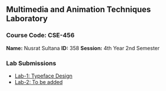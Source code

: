 ## Multimedia and Animation Techniques Laboratory

### **Course Code:** CSE-456

**Name:** Nusrat Sultana
**ID:** 358
**Session:** 4th Year 2nd Semester
 

### Lab Submissions
- [Lab-1: Typeface Design](/Lab1)
- [Lab-2: To be added]()

